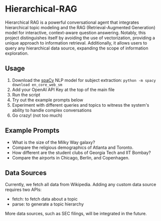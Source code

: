 # Hierarchical-RAG
Hierarchical RAG is a powerful conversational agent that integrates hierarchical topic modeling and the RAG (Retrieval-Augmented Generation) model for interactive, context-aware question answering. Notably, this project distinguishes itself by avoiding the use of vectorization, providing a unique approach to information retrieval. Additionally, it allows users to query any hierarchical data source, expanding the scope of information exploration.

## Usage
1. Download the [spaCy](spacy.io) NLP model for subject extraction: `python -m spacy download en_core_web_sm`
2. Add your OpenAI API Key at the top of the main file
3. Run the script
4. Try out the example prompts below
5. Experiment with different queries and topics to witness the system's ability to handle complex conversations
6. Go crazy! (not too much)

## Example Prompts
* What is the size of the Milky Way galaxy?
* Compare the religious demographics of Atlanta and Toronto.
* How different are the student clubs of Georgia Tech and IIT Bombay?
* Compare the airports in Chicago, Berlin, and Copenhagen.

## Data Sources
Currently, we fetch all data from Wikipedia.
Adding any custom data source requires two APIs:
* fetch: to fetch data about a topic
* parse: to generate a topic hierarchy

More data sources, such as SEC filings, will be integrated in the future.
